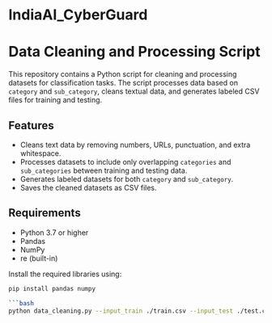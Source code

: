 # IndiaAI_CyberGuard

# Data Cleaning and Processing Script

This repository contains a Python script for cleaning and processing datasets for classification tasks. The script processes data based on `category` and `sub_category`, cleans textual data, and generates labeled CSV files for training and testing.

## Features

- Cleans text data by removing numbers, URLs, punctuation, and extra whitespace.
- Processes datasets to include only overlapping `categories` and `sub_categories` between training and testing data.
- Generates labeled datasets for both `category` and `sub_category`.
- Saves the cleaned datasets as CSV files.

## Requirements

- Python 3.7 or higher
- Pandas
- NumPy
- re (built-in)

Install the required libraries using:

```bash
pip install pandas numpy

```bash
python data_cleaning.py --input_train ./train.csv --input_test ./test.csv --output_dir ./processed_data

